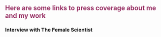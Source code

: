 <h2> <span style="color: #993366;">Here are some links to press coverage about me and my work</span> </h2>

<h3>Interview with The Female Scientist </h3>

